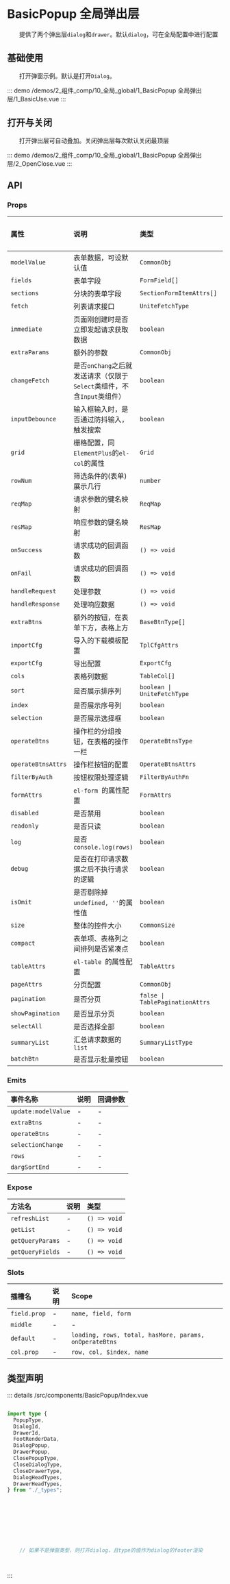 # BasicPopup 全局弹出层

&emsp;&emsp;提供了两个弹出层`dialog`和`drawer`。默认`dialog`，可在全局配置中进行配置


## 基础使用

&emsp;&emsp;打开弹窗示例。默认是打开`Dialog`。

::: demo 
/demos/2_组件_comp/10_全局_global/1_BasicPopup 全局弹出层/1_BasicUse.vue
:::


## 打开与关闭

&emsp;&emsp;打开弹出层可自动叠加。关闭弹出层每次默认关闭最顶层

::: demo 
/demos/2_组件_comp/10_全局_global/1_BasicPopup 全局弹出层/2_OpenClose.vue
:::



## API 
### Props

|属性|说明|类型|默认值|
|:---|:---|:---|:---|
|`modelValue`|表单数据，可设默认值|`CommonObj`|-|
|`fields`|表单字段|`FormField[]`|-|
|`sections`|分块的表单字段|`SectionFormItemAttrs[]`|-|
|`fetch`|列表请求接口|`UniteFetchType`|-|
|`immediate`|页面刚创建时是否立即发起请求获取数据|`boolean`|-|
|`extraParams`|额外的参数|`CommonObj`|-|
|`changeFetch`|是否`onChang`之后就发送请求（仅限于`Select`类组件，不含`Input`类组件）|`boolean`|-|
|`inputDebounce`|输入框输入时，是否通过防抖输入，触发搜索|`boolean`|-|
|`grid`|栅格配置，同`ElementPlus`的`el-col`的属性|`Grid`|-|
|`rowNum`|筛选条件的(表单)展示几行|`number`|-|
|`reqMap`|请求参数的键名映射|`ReqMap`|-|
|`resMap`|响应参数的键名映射|`ResMap`|-|
|`onSuccess`|请求成功的回调函数|`() => void`|-|
|`onFail`|请求成功的回调函数|`() => void`|-|
|`handleRequest`|处理参数|`() => void`|-|
|`handleResponse`|处理响应数据|`() => void`|-|
|`extraBtns`|额外的按钮，在表单下方，表格上方|`BaseBtnType[]`|-|
|`importCfg`|导入的下载模板配置|`TplCfgAttrs`|-|
|`exportCfg`|导出配置|`ExportCfg`|-|
|`cols`|表格列数据|`TableCol[]`|-|
|`sort`|是否展示排序列|`boolean \| UniteFetchType`|-|
|`index`|是否展示序号列|`boolean`|-|
|`selection`|是否展示选择框|`boolean`|-|
|`operateBtns`|操作栏的分组按钮，在表格的操作一栏|`OperateBtnsType`|-|
|`operateBtnsAttrs`|操作栏按钮的配置|`OperateBtnsAttrs`|-|
|`filterByAuth`|按钮权限处理逻辑|`FilterByAuthFn`|-|
|`formAttrs`|`el-form `的属性配置|`FormAttrs`|-|
|`disabled`|是否禁用|`boolean`|-|
|`readonly`|是否只读|`boolean`|-|
|`log`|是否`console.log(rows)`|`boolean`|-|
|`debug`|是否在打印请求数据之后不执行请求的逻辑|`boolean`|-|
|`isOmit`|是否剔除掉`undefined, ''`的属性值|`boolean`|-|
|`size`|整体的控件大小|`CommonSize`|-|
|`compact`|表单项、表格列之间排列是否紧凑点|`boolean`|-|
|`tableAttrs`|`el-table `的属性配置|`TableAttrs`|-|
|`pageAttrs`|分页配置|`CommonObj`|-|
|`pagination`|是否分页|`false \| TablePaginationAttrs`|-|
|`showPagination`|是否显示分页|`boolean`|-|
|`selectAll`|是否选择全部|`boolean`|-|
|`summaryList`|汇总请求数据的 `list`|`SummaryListType`|-|
|`batchBtn`|是否显示批量按钮|`boolean`|-|

### Emits

|事件名称|说明|回调参数|
|:---|:---|:---|
|`update:modelValue`|-|-|
|`extraBtns`|-|-|
|`operateBtns`|-|-|
|`selectionChange`|-|-|
|`rows`|-|-|
|`dargSortEnd`|-|-|

### Expose

|方法名|说明|类型|
|:---|:---|:---|
|`refreshList`|-|`() => void`|
|`getList`|-|`() => void`|
|`getQueryParams`|-|`() => void`|
|`getQueryFields`|-|`() => void`|

### Slots

|插槽名|说明|Scope|
|:---|:---|:---|
|`field.prop`|-|`name, field, form`|
|`middle`|-|-|
|`default`|-|`loading, rows, total, hasMore, params, onOperateBtns`|
|`col.prop`|-|`row, col, $index, name`|



## 类型声明
::: details
/src/components/BasicPopup/Index.vue

``` ts

import type {  PopupType,  DialogId,  DrawerId,  FootRenderData,  DialogPopup,  DrawerPopup,  ClosePopupType,  CloseDialogType,  CloseDrawerType,  DialogHeadTypes,  DrawerHeadTypes,} from "./_types";









    // 如果不是弹窗类型，则打开dialog，且type的值作为dialog的footer渲染




```

:::  


